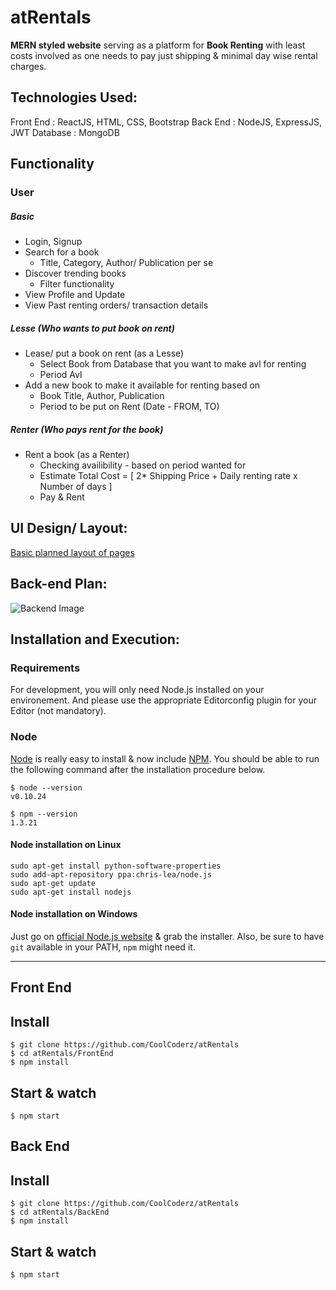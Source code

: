 # atRentals

**MERN styled website** serving as a platform for **Book Renting** with least costs involved as one needs to pay just shipping &amp; minimal day wise rental charges.

## Technologies Used:

Front End : ReactJS, HTML, CSS, Bootstrap
Back End : NodeJS, ExpressJS, JWT
Database : MongoDB

## Functionality

### User

##### Basic

- Login, Signup
- Search for a book
  - Title, Category, Author/ Publication per se
- Discover trending books
  - Filter functionality
- View Profile and Update
- View Past renting orders/ transaction details

##### Lesse (Who wants to put book on rent)

- Lease/ put a book on rent (as a Lesse)
  - Select Book from Database that you want to make avl for renting
  - Period Avl
- Add a new book to make it available for renting based on
  - Book Title, Author, Publication
  - Period to be put on Rent (Date - FROM, TO)

##### Renter (Who pays rent for the book)

- Rent a book (as a Renter)
  - Checking availibility - based on period wanted for
  - Estimate Total Cost = [ 2* Shipping Price + Daily renting rate x Number of days ]
  - Pay & Rent

## UI Design/ Layout:

[Basic planned layout of pages](https://framer.com/projects/Rentals--7zKPZS5bnrThwsvXZGFN-9r5fz)

## Back-end Plan:

![Backend Image](https://github.com/CoolCoderz/atRentals/Backend/temp_assets/aRentalsBackend.png)

## Installation and Execution:

### Requirements

For development, you will only need Node.js installed on your environement. And please use the appropriate Editorconfig plugin for your Editor (not mandatory).

### Node

[Node](http://nodejs.org/) is really easy to install & now include [NPM](https://npmjs.org/).
You should be able to run the following command after the installation procedure
below.

    $ node --version
    v0.10.24

    $ npm --version
    1.3.21

#### Node installation on Linux

    sudo apt-get install python-software-properties
    sudo add-apt-repository ppa:chris-lea/node.js
    sudo apt-get update
    sudo apt-get install nodejs

#### Node installation on Windows

Just go on [official Node.js website](http://nodejs.org/) & grab the installer.
Also, be sure to have `git` available in your PATH, `npm` might need it.

---

## Front End

## Install

    $ git clone https://github.com/CoolCoderz/atRentals
    $ cd atRentals/FrontEnd
    $ npm install

## Start & watch

    $ npm start

## Back End

## Install

    $ git clone https://github.com/CoolCoderz/atRentals
    $ cd atRentals/BackEnd
    $ npm install

## Start & watch

    $ npm start
